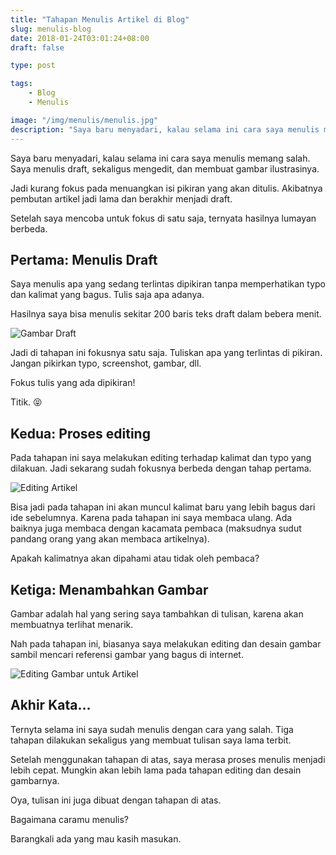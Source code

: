 ```yaml
---
title: "Tahapan Menulis Artikel di Blog"
slug: menulis-blog
date: 2018-01-24T03:01:24+08:00
draft: false

type: post

tags:
    - Blog
    - Menulis

image: "/img/menulis/menulis.jpg"
description: "Saya baru menyadari, kalau selama ini cara saya menulis memang salah. Saya menulis draft, sekaligus mengedit, dan membuat gambar ilustrasinya."
---
```


Saya baru menyadari, kalau selama ini cara saya menulis memang salah.
Saya menulis draft, sekaligus mengedit, dan membuat gambar ilustrasinya.

Jadi kurang fokus pada menuangkan isi pikiran yang akan ditulis.
Akibatnya pembutan artikel jadi lama dan berakhir menjadi draft.

Setelah saya mencoba untuk fokus di satu saja, ternyata hasilnya
lumayan berbeda.

## Pertama: Menulis Draft

Saya menulis apa yang sedang terlintas dipikiran tanpa
memperhatikan typo dan kalimat yang bagus. Tulis saja apa adanya.

Hasilnya saya bisa menulis sekitar 200 baris teks draft dalam bebera menit.

![Gambar Draft](/img/menulis/draf.png)

Jadi di tahapan ini fokusnya satu saja. Tuliskan apa yang terlintas
di pikiran. Jangan pikirkan typo, screenshot, gambar, dll.

Fokus tulis yang ada dipikiran!

Titik. 😝

## Kedua: Proses editing

Pada tahapan ini saya melakukan editing terhadap kalimat dan typo 
yang dilakuan. Jadi sekarang sudah fokusnya berbeda dengan tahap pertama.

![Editing Artikel](/img/menulis/editing.png)

Bisa jadi pada tahapan ini akan muncul kalimat baru yang lebih
bagus dari ide sebelumnya. Karena pada tahapan ini saya 
membaca ulang. Ada baiknya juga membaca dengan kacamata pembaca
(maksudnya sudut pandang orang yang akan membaca artikelnya).

Apakah kalimatnya akan dipahami atau tidak oleh pembaca?


## Ketiga: Menambahkan Gambar

Gambar adalah hal yang sering saya tambahkan di tulisan,
karena akan membuatnya terlihat menarik.

Nah pada tahapan ini, biasanya saya melakukan editing
dan desain gambar sambil mencari referensi
gambar yang bagus di internet.

![Editing Gambar untuk Artikel](/img/menulis/editing-gambar.png)


## Akhir Kata...

Ternyta selama ini saya sudah menulis dengan cara yang salah.
Tiga tahapan dilakukan sekaligus yang membuat tulisan saya 
lama terbit.

Setelah menggunakan tahapan di atas, saya merasa proses menulis 
menjadi lebih cepat. Mungkin akan lebih lama pada tahapan editing 
dan desain gambarnya.

Oya, tulisan ini juga dibuat dengan tahapan di atas.

Bagaimana caramu menulis?

Barangkali ada yang mau kasih masukan.